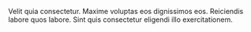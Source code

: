 Velit quia consectetur. Maxime voluptas eos dignissimos eos. Reiciendis labore quos labore. Sint quis consectetur eligendi illo exercitationem.